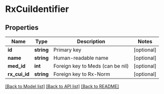# RxCuiIdentifier

## Properties
Name | Type | Description | Notes
------------ | ------------- | ------------- | -------------
**id** | **string** | Primary key | [optional] 
**name** | **string** | Human-readable name | [optional] 
**med_id** | **int** | Foreign key to Meds (can be nil) | [optional] 
**rx_cui_id** | **string** | Foreign key to Rx-Norm | [optional] 

[[Back to Model list]](../README.md#documentation-for-models) [[Back to API list]](../README.md#documentation-for-api-endpoints) [[Back to README]](../README.md)


